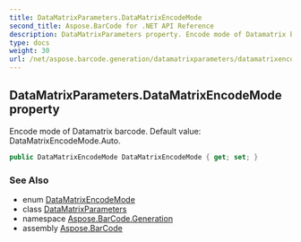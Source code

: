 ```yaml
---
title: DataMatrixParameters.DataMatrixEncodeMode
second_title: Aspose.BarCode for .NET API Reference
description: DataMatrixParameters property. Encode mode of Datamatrix barcode. Default value DataMatrixEncodeMode.Auto
type: docs
weight: 30
url: /net/aspose.barcode.generation/datamatrixparameters/datamatrixencodemode/
---
```

## DataMatrixParameters.DataMatrixEncodeMode property

Encode mode of Datamatrix barcode. Default value: DataMatrixEncodeMode.Auto.

```csharp
public DataMatrixEncodeMode DataMatrixEncodeMode { get; set; }
```

### See Also

* enum [DataMatrixEncodeMode](../../datamatrixencodemode/)
* class [DataMatrixParameters](../)
* namespace [Aspose.BarCode.Generation](../../../aspose.barcode.generation/)
* assembly [Aspose.BarCode](../../../)


